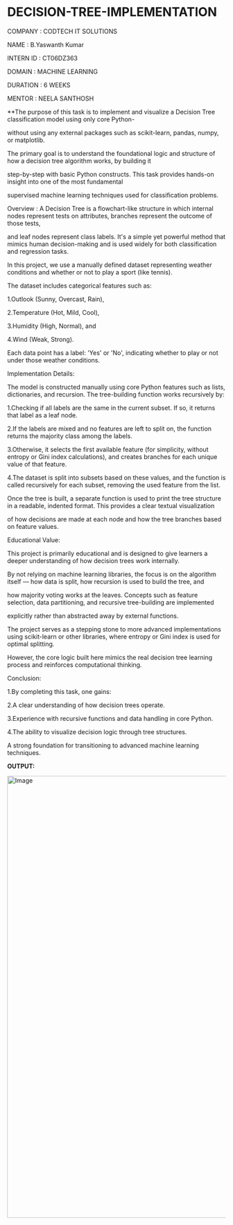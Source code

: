 # DECISION-TREE-IMPLEMENTATION

COMPANY : CODTECH IT SOLUTIONS

NAME : B.Yaswanth Kumar

INTERN ID : CT06DZ363

DOMAIN : MACHINE LEARNING

DURATION : 6 WEEKS

MENTOR : NEELA SANTHOSH

**The purpose of this task is to implement and visualize a Decision Tree classification model using only core Python-

without using any external packages such as scikit-learn, pandas, numpy, or matplotlib.

The primary goal is to understand the foundational logic and structure of how a decision tree algorithm works, by building it

step-by-step with basic Python constructs. This task provides hands-on insight into one of the most fundamental

supervised machine learning techniques used for classification problems.

Overview : A Decision Tree is a flowchart-like structure in which internal nodes represent tests on attributes, branches represent the outcome of those tests,

and leaf nodes represent class labels. It's a simple yet powerful method that mimics human decision-making and is used widely for both classification and regression tasks.

In this project, we use a manually defined dataset representing weather conditions and whether or not to play a sport (like tennis).

The dataset includes categorical features such as:

1.Outlook (Sunny, Overcast, Rain),

2.Temperature (Hot, Mild, Cool),

3.Humidity (High, Normal), and

4.Wind (Weak, Strong).

Each data point has a label: 'Yes' or 'No', indicating whether to play or not under those weather conditions.

Implementation Details:

The model is constructed manually using core Python features such as lists, dictionaries, and recursion. The tree-building function works recursively by:

1.Checking if all labels are the same in the current subset. If so, it returns that label as a leaf node.

2.If the labels are mixed and no features are left to split on, the function returns the majority class among the labels.

3.Otherwise, it selects the first available feature (for simplicity, without entropy or Gini index calculations), and creates branches for each unique value of that feature.

4.The dataset is split into subsets based on these values, and the function is called recursively for each subset, removing the used feature from the list.

Once the tree is built, a separate function is used to print the tree structure in a readable, indented format. This provides a clear textual visualization

of how decisions are made at each node and how the tree branches based on feature values.

Educational Value:

This project is primarily educational and is designed to give learners a deeper understanding of how decision trees work internally.

By not relying on machine learning libraries, the focus is on the algorithm itself — how data is split, how recursion is used to build the tree, and

how majority voting works at the leaves. Concepts such as feature selection, data partitioning, and recursive tree-building are implemented

explicitly rather than abstracted away by external functions.

The project serves as a stepping stone to more advanced implementations using scikit-learn or other libraries, where entropy or Gini index is used for optimal splitting.

However, the core logic built here mimics the real decision tree learning process and reinforces computational thinking.

Conclusion:

1.By completing this task, one gains:

2.A clear understanding of how decision trees operate.

3.Experience with recursive functions and data handling in core Python.

4.The ability to visualize decision logic through tree structures.

A strong foundation for transitioning to advanced machine learning techniques.

**OUTPUT:**

<img width="1920" height="1020" alt="Image" src="https://github.com/user-attachments/assets/96a4e19b-d479-45c7-b14f-b4a66c2eed0d" />
